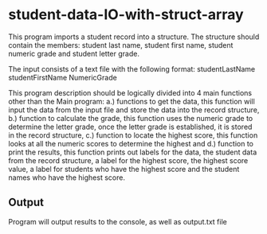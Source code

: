 # student-data-IO-with-struct-array

This program imports a student record into a structure. 
The structure should contain the members: student last name, student first name, student numeric grade and student letter grade. 

The input consists of a text file with the following format:
studentLastName studentFirstName NumericGrade

This program description should be logically divided into 4 main functions other than the Main program:
     a.) functions to get the data, this function will input the data from the input file and store the data into the record structure,
     b.) function to calculate the grade,  this function uses the numeric grade to determine the letter grade, once the letter grade is established, it is stored in the record structure,
     c.) function to locate the highest score, this function looks at all the numeric scores to determine the highest and
     d.) function to print the results, this function prints out labels for the data, the student data from the record structure, a label for the highest score, the highest score value, a label for students who have the highest score and the student names who have the highest score.
     
## Output
Program will output results to the console, as well as output.txt file

